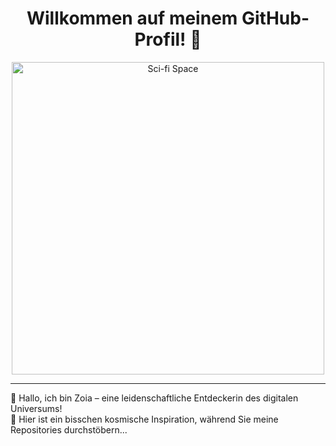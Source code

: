 <h1 align="center">Willkommen auf meinem GitHub-Profil! 🌌</h1>

<p align="center">
  <img src="https://raw.githubusercontent.com/ZoiaPZP/ZoiaPZP/main/space-light.gif" alt="Sci-fi Space" width="500"/>
</p>

---

💫 Hallo, ich bin Zoia – eine leidenschaftliche Entdeckerin des digitalen Universums!  
🌠 Hier ist ein bisschen kosmische Inspiration, während Sie meine Repositories durchstöbern...

